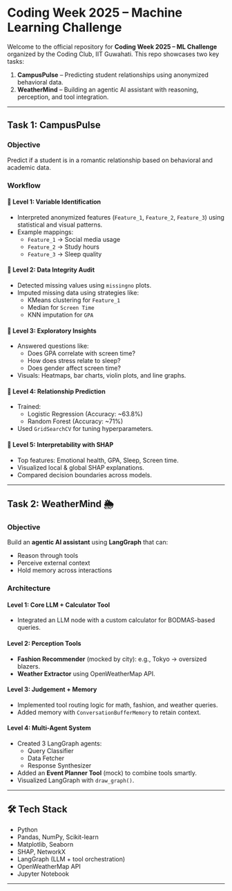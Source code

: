 # Coding Week 2025 – Machine Learning Challenge 

Welcome to the official repository for **Coding Week 2025 – ML Challenge** organized by the Coding Club, IIT Guwahati. This repo showcases two key tasks:

1. **CampusPulse** – Predicting student relationships using anonymized behavioral data.
2. **WeatherMind** – Building an agentic AI assistant with reasoning, perception, and tool integration.

---

##  Task 1: CampusPulse

###  Objective
Predict if a student is in a romantic relationship based on behavioral and academic data.

###  Workflow

#### 🔹 Level 1: Variable Identification
- Interpreted anonymized features (`Feature_1`, `Feature_2`, `Feature_3`) using statistical and visual patterns.
- Example mappings:
  - `Feature_1` → Social media usage
  - `Feature_2` → Study hours
  - `Feature_3` → Sleep quality

#### 🔹 Level 2: Data Integrity Audit
- Detected missing values using `missingno` plots.
- Imputed missing data using strategies like:
  - KMeans clustering for `Feature_1`
  - Median for `Screen Time`
  - KNN imputation for `GPA`

#### 🔹 Level 3: Exploratory Insights
- Answered questions like:
  - Does GPA correlate with screen time?
  - How does stress relate to sleep?
  - Does gender affect screen time?
- Visuals: Heatmaps, bar charts, violin plots, and line graphs.

#### 🔹 Level 4: Relationship Prediction
- Trained:
  - Logistic Regression (Accuracy: ~63.8%)
  - Random Forest (Accuracy: ~71%)
- Used `GridSearchCV` for tuning hyperparameters.

#### 🔹 Level 5: Interpretability with SHAP
- Top features: Emotional health, GPA, Sleep, Screen time.
- Visualized local & global SHAP explanations.
- Compared decision boundaries across models.

---

##  Task 2: WeatherMind 🌦️

###  Objective
Build an **agentic AI assistant** using **LangGraph** that can:
- Reason through tools
- Perceive external context
- Hold memory across interactions

###  Architecture

####  Level 1: Core LLM + Calculator Tool
- Integrated an LLM node with a custom calculator for BODMAS-based queries.

####  Level 2: Perception Tools
- **Fashion Recommender** (mocked by city): e.g., Tokyo → oversized blazers.
- **Weather Extractor** using OpenWeatherMap API.

####  Level 3: Judgement + Memory
- Implemented tool routing logic for math, fashion, and weather queries.
- Added memory with `ConversationBufferMemory` to retain context.

####  Level 4: Multi-Agent System
- Created 3 LangGraph agents:
  - Query Classifier
  - Data Fetcher
  - Response Synthesizer
- Added an **Event Planner Tool** (mock) to combine tools smartly.
- Visualized LangGraph with `draw_graph()`.

---

## 🛠️ Tech Stack

- Python
- Pandas, NumPy, Scikit-learn
- Matplotlib, Seaborn
- SHAP, NetworkX
- LangGraph (LLM + tool orchestration)
- OpenWeatherMap API
- Jupyter Notebook

---




